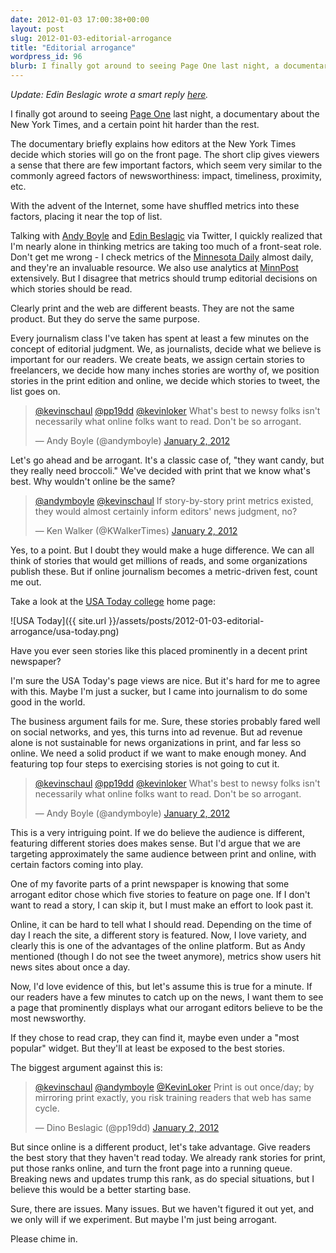 ```yaml
---
date: 2012-01-03 17:00:38+00:00
layout: post
slug: 2012-01-03-editorial-arrogance
title: "Editorial arrogance"
wordpress_id: 96
blurb: I finally got around to seeing Page One last night, a documentary about the New York Times, and a certain point hit harder than the rest.
---
```


_Update: Edin Beslagic wrote a smart reply [here](http://pp19dd.com/2012/01/page-one-discussion-metrics-behind-the-wheel/ )._

I finally got around to seeing [Page One](http://www.imdb.com/title/tt1787777/) last night, a documentary about the New York Times, and a certain point hit harder than the rest.

The documentary briefly explains how editors at the New York Times decide which stories will go on the front page. The short clip gives viewers a sense that there are few important factors, which seem very similar to the commonly agreed factors of newsworthiness: impact, timeliness, proximity, etc.

With the advent of the Internet, some have shuffled metrics into these factors, placing it near the top of list.

Talking with [Andy Boyle](https://twitter.com/#!/andymboyle) and [Edin Beslagic](https://twitter.com/#!/pp19dd) via Twitter, I quickly realized that I'm nearly alone in thinking metrics are taking too much of a front-seat role. Don't get me wrong - I check metrics of the [Minnesota Daily](http://www.mndaily.com) almost daily, and they're an invaluable resource. We also use analytics at [MinnPost](http://www.minnpost.com) extensively. But I disagree that metrics should trump editorial decisions on which stories should be read.

Clearly print and the web are different beasts. They are not the same product. But they do serve the same purpose.

Every journalism class I've taken has spent at least a few minutes on the concept of editorial judgment. We, as journalists, decide what we believe is important for our readers. We create beats, we assign certain stories to freelancers, we decide how many inches stories are worthy of, we position stories in the print edition and online, we decide which stories to tweet, the list goes on.

<blockquote class="twitter-tweet"><p><a href="https://twitter.com/kevinschaul">@kevinschaul</a> <a href="https://twitter.com/pp19dd">@pp19dd</a> <a href="https://twitter.com/KevinLoker">@kevinloker</a> What&#39;s best to newsy folks isn&#39;t necessarily what online folks want to read. Don&#39;t be so arrogant.</p>&mdash; Andy Boyle (@andymboyle) <a href="https://twitter.com/andymboyle/statuses/153882576451420160">January 2, 2012</a></blockquote>

Let's go ahead and be arrogant. It's a classic case of, "they want candy, but they really need broccoli." We've decided with print that we know what's best. Why wouldn't online be the same?

<blockquote class="twitter-tweet"><p><a href="https://twitter.com/andymboyle">@andymboyle</a> <a href="https://twitter.com/kevinschaul">@kevinschaul</a> If story-by-story print metrics existed, they would almost certainly inform editors&#39; news judgment, no?</p>&mdash; Ken Walker (@KWalkerTimes) <a href="https://twitter.com/KWalkerTimes/statuses/153898349647503360">January 2, 2012</a></blockquote>

Yes, to a point. But I doubt they would make a huge difference. We can all think of stories that would get millions of reads, and some organizations publish these. But if online journalism becomes a metric-driven fest, count me out.

Take a look at the [USA Today college](http://www.usatodayeducate.com/staging/) home page:

![USA Today]({{ site.url }}/assets/posts/2012-01-03-editorial-arrogance/usa-today.png)

Have you ever seen stories like this placed prominently in a decent print newspaper?

I'm sure the USA Today's page views are nice. But it's hard for me to agree with this. Maybe I'm just a sucker, but I came into journalism to do some good in the world.

The business argument fails for me. Sure, these stories probably fared well on social networks, and yes, this turns into ad revenue. But ad revenue alone is not sustainable for news organizations in print, and far less so online. We need a solid product if we want to make enough money. And featuring top four steps to exercising stories is not going to cut it.

<blockquote class="twitter-tweet"><p><a href="https://twitter.com/kevinschaul">@kevinschaul</a> <a href="https://twitter.com/pp19dd">@pp19dd</a> <a href="https://twitter.com/KevinLoker">@kevinloker</a> What&#39;s best to newsy folks isn&#39;t necessarily what online folks want to read. Don&#39;t be so arrogant.</p>&mdash; Andy Boyle (@andymboyle) <a href="https://twitter.com/andymboyle/statuses/153882576451420160">January 2, 2012</a></blockquote>

This is a very intriguing point. If we do believe the audience is different, featuring different stories does makes sense. But I'd argue that we are targeting approximately the same audience between print and online, with certain factors coming into play.

One of my favorite parts of a print newspaper is knowing that some arrogant editor chose which five stories to feature on page one. If I don't want to read a story, I can skip it, but I must make an effort to look past it.

Online, it can be hard to tell what I should read. Depending on the time of day I reach the site, a different story is featured. Now, I love variety, and clearly this is one of the advantages of the online platform. But as Andy mentioned (though I do not see the tweet anymore), metrics show users hit news sites about once a day.

Now, I'd love evidence of this, but let's assume this is true for a minute. If our readers have a few minutes to catch up on the news, I want them to see a page that prominently displays what our arrogant editors believe to be the most newsworthy.

If they chose to read crap, they can find it, maybe even under a "most popular" widget. But they'll at least be exposed to the best stories.

The biggest argument against this is:

<blockquote class="twitter-tweet"><p><a href="https://twitter.com/kevinschaul">@kevinschaul</a> <a href="https://twitter.com/andymboyle">@andymboyle</a> <a href="https://twitter.com/KevinLoker">@KevinLoker</a> Print is out once/day; by mirroring print exactly, you risk training readers that web has same cycle.</p>&mdash; Dino Beslagic (@pp19dd) <a href="https://twitter.com/pp19dd/statuses/153881286270914561">January 2, 2012</a></blockquote>

But since online is a different product, let's take advantage. Give readers the best story that they haven't read today. We already rank stories for print, put those ranks online, and turn the front page into a running queue. Breaking news and updates trump this rank, as do special situations, but I believe this would be a better starting base.

Sure, there are issues. Many issues. But we haven't figured it out yet, and we only will if we experiment. But maybe I'm just being arrogant.

Please chime in.

